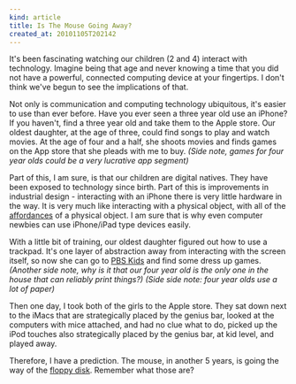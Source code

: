 ```yaml
---
kind: article
title: Is The Mouse Going Away?
created_at: 20101105T202142
---
```

It's been fascinating watching our children (2 and 4) interact with technology. Imagine being that age and never knowing a time that
you did not have a powerful, connected computing device at your fingertips. I don't think we've begun to see the implications of that.

Not only is communication and computing technology ubiquitous, it's easier to use than ever before. Have you ever seen a three year old
use an iPhone? If you haven't, find a three year old and take them to the Apple store. Our oldest daughter, at the age of three, 
could find songs to play and watch movies. At the age of four and a half, she shoots movies and finds games on the App store that she
pleads with me to buy. *(Side note, games for four year olds could be a very lucrative app segment)*

Part of this, I am sure, is that our children are digital natives. They have been exposed to technology since birth. Part of this is
improvements in industrial design - interacting with an iPhone there is very little hardware in the way. It is very much like interacting
with a physical object, with all of the [affordances](http://en.wikipedia.org/wiki/Affordance) of a physical object. I am sure that is why
even computer newbies can use iPhone/iPad type devices easily.

With a little bit of training, our oldest daughter figured out how to use a trackpad. It's one layer of abstraction away from interacting with
the screen itself, so now she can go to [PBS Kids](http://pbskids.org) and find some dress up games. *(Another side note, why is it that our 
four year old is the only one in the house that can reliably print things?)* *(Side side note: four year olds use a lot of paper)*

Then one day, I took both of the girls to the Apple store. They sat down next to the iMacs that are strategically placed by the genius bar,
looked at the computers with mice attached, and had no clue what to do, picked up the iPod touches also strategically placed by the genius bar,
at kid level, and played away.

Therefore, I have a prediction. The mouse, in another 5 years, is going the way of the [floppy disk](http://en.wikipedia.org/wiki/Floppy_disk). 
Remember what those are?